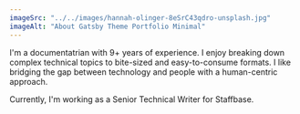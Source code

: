 ```yaml
---
imageSrc: "../../images/hannah-olinger-8eSrC43qdro-unsplash.jpg"
imageAlt: "About Gatsby Theme Portfolio Minimal"
---
```


I'm a documentatrian with 9+ years of experience. I enjoy breaking down complex technical topics to bite-sized and easy-to-consume formats. I like bridging the gap between technology and people with a human-centric approach. 

Currently, I'm working as a Senior Technical Writer for Staffbase. 



